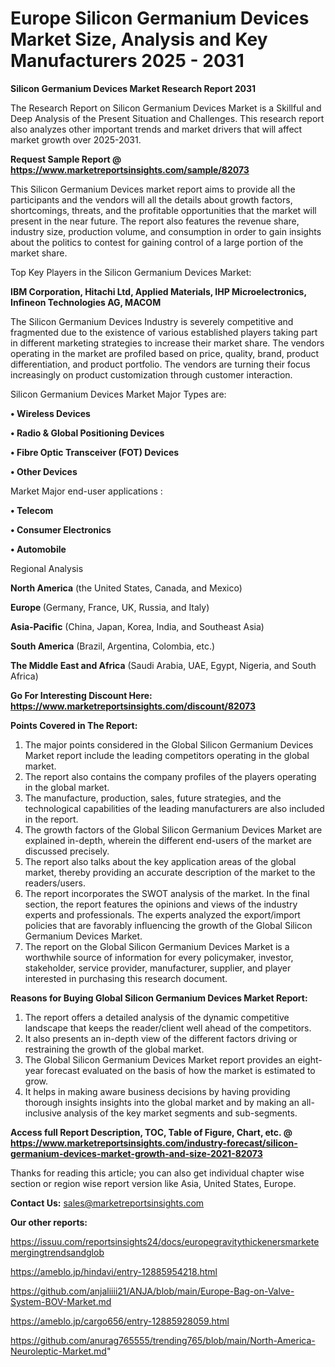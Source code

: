 # Europe Silicon Germanium Devices Market Size, Analysis and Key Manufacturers 2025 - 2031

<strong>Silicon Germanium Devices Market Research Report 2031</strong>

The Research Report on Silicon Germanium Devices Market is a Skillful and Deep Analysis of the Present Situation and Challenges. This research report also analyzes other important trends and market drivers that will affect market growth over 2025-2031.

<strong>Request Sample Report @ <a href=https://www.marketreportsinsights.com/sample/82073>https://www.marketreportsinsights.com/sample/82073</a></strong>

This Silicon Germanium Devices market report aims to provide all the participants and the vendors will all the details about growth factors, shortcomings, threats, and the profitable opportunities that the market will present in the near future. The report also features the revenue share, industry size, production volume, and consumption in order to gain insights about the politics to contest for gaining control of a large portion of the market share.

Top Key Players in the Silicon Germanium Devices Market:

<strong>IBM Corporation, Hitachi Ltd, Applied Materials, IHP Microelectronics, Infineon Technologies AG, MACOM</strong>

The Silicon Germanium Devices Industry is severely competitive and fragmented due to the existence of various established players taking part in different marketing strategies to increase their market share. The vendors operating in the market are profiled based on price, quality, brand, product differentiation, and product portfolio. The vendors are turning their focus increasingly on product customization through customer interaction.

Silicon Germanium Devices Market Major Types are:

<strong>• Wireless Devices

• Radio & Global Positioning Devices

• Fibre Optic Transceiver (FOT) Devices

• Other Devices</strong>

Market Major end-user applications :

<strong>• Telecom

• Consumer Electronics

• Automobile</strong>

Regional Analysis

</u><strong><b>North America</b></strong> (the United States, Canada, and Mexico)

<strong><b>Europe </b></strong>(Germany, France, UK, Russia, and Italy)

<strong><b>Asia-Pacific</b></strong> (China, Japan, Korea, India, and Southeast Asia)

<strong><b>South America</b></strong> (Brazil, Argentina, Colombia, etc.)

<strong><b>The Middle East and Africa</b></strong> (Saudi Arabia, UAE, Egypt, Nigeria, and South Africa)

<strong>Go For Interesting Discount Here: <a href=https://www.marketreportsinsights.com/discount/82073>https://www.marketreportsinsights.com/discount/82073</a></strong>

<strong>Points Covered in The Report:</strong>
<ol>
  <li>The major points considered in the Global Silicon Germanium Devices Market report include the leading competitors operating in the global market.</li>
  <li>The report also contains the company profiles of the players operating in the global market.</li>
  <li>The manufacture, production, sales, future strategies, and the technological capabilities of the leading manufacturers are also included in the report.</li>
  <li>The growth factors of the Global Silicon Germanium Devices Market are explained in-depth, wherein the different end-users of the market are discussed precisely.</li>
  <li>The report also talks about the key application areas of the global market, thereby providing an accurate description of the market to the readers/users.</li>
  <li>The report incorporates the SWOT analysis of the market. In the final section, the report features the opinions and views of the industry experts and professionals. The experts analyzed the export/import policies that are favorably influencing the growth of the Global Silicon Germanium Devices Market.</li>
  <li>The report on the Global Silicon Germanium Devices Market is a worthwhile source of information for every policymaker, investor, stakeholder, service provider, manufacturer, supplier, and player interested in purchasing this research document.</li>
</ol>
<strong>Reasons for Buying Global Silicon Germanium Devices Market Report:</strong>

<ol>
  <li>The report offers a detailed analysis of the dynamic competitive landscape that keeps the reader/client well ahead of the competitors.</li>
  <li>It also presents an in-depth view of the different factors driving or restraining the growth of the global market.</li>
  <li>The Global Silicon Germanium Devices Market report provides an eight-year forecast evaluated on the basis of how the market is estimated to grow.</li>
  <li>It helps in making aware business decisions by having providing thorough insights insights into the global market and by making an all-inclusive analysis of the key market segments and sub-segments.</li>
</ol>
<strong>Access full Report Description, TOC, Table of Figure, Chart, etc. @ <a href=https://www.marketreportsinsights.com/industry-forecast/silicon-germanium-devices-market-growth-and-size-2021-82073>https://www.marketreportsinsights.com/industry-forecast/silicon-germanium-devices-market-growth-and-size-2021-82073</a></strong>


Thanks for reading this article; you can also get individual chapter wise section or region wise report version like Asia, United States, Europe.

<strong>Contact Us:</strong>
sales@marketreportsinsights.com

<strong>Our other reports:</strong>

<a href=https://issuu.com/reportsinsights24/docs/europegravitythickenersmarketemergingtrendsandglob>https://issuu.com/reportsinsights24/docs/europegravitythickenersmarketemergingtrendsandglob</a>

<a href=https://ameblo.jp/hindavi/entry-12885954218.html>https://ameblo.jp/hindavi/entry-12885954218.html</a>

<a href=https://github.com/anjaliiii21/ANJA/blob/main/Europe-Bag-on-Valve-System-BOV-Market.md>https://github.com/anjaliiii21/ANJA/blob/main/Europe-Bag-on-Valve-System-BOV-Market.md</a>

<a href=https://ameblo.jp/cargo656/entry-12885928059.html>https://ameblo.jp/cargo656/entry-12885928059.html</a>

<a href=https://github.com/anurag765555/trending765/blob/main/North-America-Neuroleptic-Market.md>https://github.com/anurag765555/trending765/blob/main/North-America-Neuroleptic-Market.md</a>"
